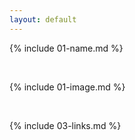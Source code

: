 ```yaml
---
layout: default
---
```


{% include 01-name.md %}

<br>

{% include 01-image.md %}

<br>

{% include 03-links.md %}

